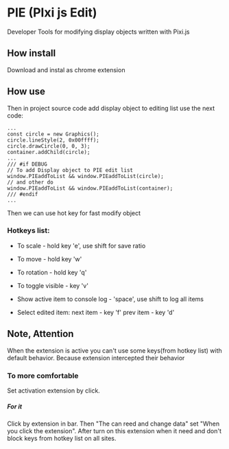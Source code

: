 # PIE (PIxi js Edit)

Developer Tools for modifying display objects written with Pixi.js

## How install

Download and instal as chrome extension

## How use

Then in project source code add display object to editing list use the next code:

```
...
const circle = new Graphics();
circle.lineStyle(2, 0x00ffff);
circle.drawCircle(0, 0, 3);
container.addChild(circle);
...
/// #if DEBUG
// To add Display object to PIE edit list
window.PIEaddToList && window.PIEaddToList(circle);
// and other do
window.PIEaddToList && window.PIEaddToList(container);
/// #endif
...
```

Then we can use hot key for fast modify object

### Hotkeys list:

- To scale - hold key 'e', use shift for save ratio
- To move - hold key 'w'
- To rotation - hold key 'q'
- To toggle visible - key 'v'
- Show active item to console log - 'space', use shift to log all items

- Select edited item:
  next item - key 'f'
  prev item - key 'd'

## Note, Attention

When the extension is active you can't use some keys(from hotkey list) with default behavior. Because extension intercepted their behavior

### To more comfortable

Set activation extension by click.
##### For it
Click by extension in bar. Then "The can reed and change data" set "When you click the extension". After turn on this extension when it need and don't block keys from hotkey list on all sites.
